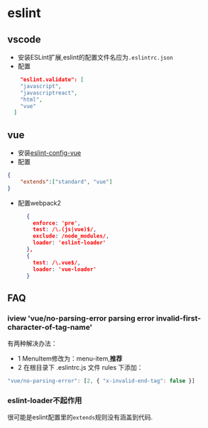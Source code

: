 # eslint

## vscode
- 安装ESLint扩展,eslint的配置文件名应为`.eslintrc.json`
- 配置
```json
    "eslint.validate": [
    "javascript",
    "javascriptreact",
    "html",
    "vue"
  ]
```

## vue
- 安装[eslint-config-vue](https://github.com/vuejs/eslint-config-vue)
- 配置
```json
{
    "extends":["standard", "vue"]
}
```
- 配置webpack2
```json
      {
        enforce: 'pre',
        test: /\.(js|vue)$/,
        exclude: /node_modules/,
        loader: 'eslint-loader'
      },
      {
        test: /\.vue$/,
        loader: 'vue-loader'
      }
```

## FAQ
### iview 'vue/no-parsing-error parsing error invalid-first-character-of-tag-name'
有两种解决办法： 
- 1 MenuItem修改为：menu-item,**推荐**
- 2 在根目录下 .eslintrc.js 文件 rules 下添加：
```js
"vue/no-parsing-error": [2, { "x-invalid-end-tag": false }]
```

### eslint-loader不起作用
很可能是eslint配置里的`extends`规则没有涵盖到代码.